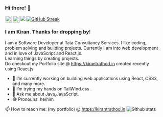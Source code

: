### Hi there! 👋 
![](https://komarev.com/ghpvc/?username=kirantrathod&color=blueviolet)
<a href="https://www.instagram.com/kiran_t_rathod/" rel="nofollow">
  <img align="left" alt="Kiran Rathod - Instagram" width="22px" src="https://camo.githubusercontent.com/8ea1156d8ac160172cbef7a54a19bad16a73ebe4/68747470733a2f2f63646e2e6a7364656c6976722e6e65742f6e706d2f73696d706c652d69636f6e734076332f69636f6e732f696e7374616772616d2e737667" data-canonical-src="https://cdn.jsdelivr.net/npm/simple-icons@v3/icons/instagram.svg" style="max-width:100%;">
</a>
<a href="https://www.linkedin.com/in/kirantrathod" rel="nofollow">
  <img align="left" alt="Kiran Rathod - LinkedIn" width="22px" src="https://camo.githubusercontent.com/b65faae8871ebbdb99790f2644ea7f3c89800b0c/68747470733a2f2f63646e2e6a7364656c6976722e6e65742f6e706d2f73696d706c652d69636f6e734076332f69636f6e732f6c696e6b6564696e2e737667" data-canonical-src="https://cdn.jsdelivr.net/npm/simple-icons@v3/icons/linkedin.svg" style="max-width:100%;">
</a>
[![GitHub Streak](https://github-readme-streak-stats.herokuapp.com/?user=kirantrathod)](https://git.io/streak-stats)<br/>
### I am Kiran. Thanks for dropping by!<br/> 
I am a Software Developer at Tata Consultancy Services. I like coding, problem solving and building projects. Currently I am into web development and in love of JavaScript and React.js. <br/>
Learning things by creating projects.<br/>
Do checkout my Portfolio site @ https://kirantrathod.in created recently using React.js
<!-- <br/>Listening to "Prateek Kuhad". Currently binge watching "The Office US". -->
<!--
**kirantrathod/kirantrathod** is a ✨ _special_ ✨ repository because its `README.md` (this file) appears on your GitHub profile.
Here are some ideas to get you started:
-->
- 🔭 I’m currently working on building web applications using React, CSS3, and many more.
- 👯 I’m trying my hands on TailWind.css .
- 💬 Ask me about Java,JavaScript.
- 😄 Pronouns: he/him
<!-- - ⚡ Fun fact: I love--> 
<!--- 🤔 I’m looking for help with ...-->
📫 How to reach me: (my portfolio) @ https://kirantrathod.in 
![Github stats](https://github-readme-stats.vercel.app/api?username=kirantrathod)
